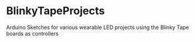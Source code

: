 # BlinkyTapeProjects
Arduino Sketches for various wearable LED projects using the Blinky Tape boards as controllers
